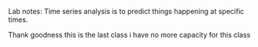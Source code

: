 Lab notes:
Time series analysis is to predict things happening at specific times.















































Thank goodness this is the last class i have no more capacity for this class
